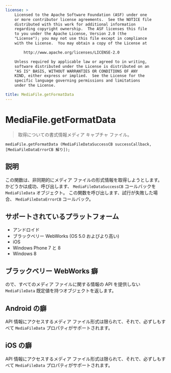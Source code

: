 ```yaml
---
license: >
    Licensed to the Apache Software Foundation (ASF) under one
    or more contributor license agreements.  See the NOTICE file
    distributed with this work for additional information
    regarding copyright ownership.  The ASF licenses this file
    to you under the Apache License, Version 2.0 (the
    "License"); you may not use this file except in compliance
    with the License.  You may obtain a copy of the License at

        http://www.apache.org/licenses/LICENSE-2.0

    Unless required by applicable law or agreed to in writing,
    software distributed under the License is distributed on an
    "AS IS" BASIS, WITHOUT WARRANTIES OR CONDITIONS OF ANY
    KIND, either express or implied.  See the License for the
    specific language governing permissions and limitations
    under the License.

title: MediaFile.getFormatData
---
```


# MediaFile.getFormatData

> 取得についての書式情報メディア キャプチャ ファイル。

    mediaFile.getFormatData (MediaFileDataSuccessCB successCallback, [MediaFileDataErrorCB 解り]);
    

## 説明

この関数は、非同期的にメディア ファイルの形式情報を取得しようとします。 かどうかは成功、呼び出します、 `MediaFileDataSuccessCB` コールバックを `MediaFileData` オブジェクト。 この関数を呼び出します、試行が失敗した場合、 `MediaFileDataErrorCB` コールバック。

## サポートされているプラットフォーム

*   アンドロイド
*   ブラックベリー WebWorks (OS 5.0 およびより高い)
*   iOS
*   Windows Phone 7 と 8
*   Windows 8

## ブラックベリー WebWorks 癖

ので、すべてのメディア ファイルに関する情報の API を提供しない `MediaFileData` 既定値を持つオブジェクトを返します。

## Android の癖

API 情報にアクセスするメディア ファイル形式は限られて、それで、必ずしもすべて `MediaFileData` プロパティがサポートされます。

## iOS の癖

API 情報にアクセスするメディア ファイル形式は限られて、それで、必ずしもすべて `MediaFileData` プロパティがサポートされます。